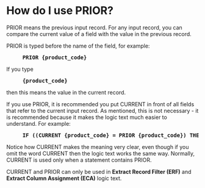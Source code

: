 
# How do I use PRIOR? 

PRIOR means the previous input record. For any input record, you can compare the current value of a field with the value in the previous record.
  
PRIOR is typed before the name of the field, for example:
  
<pre><b>     PRIOR {product_code}   </b></pre>
  
If you type
  
<pre><b>     {product_code}   </b></pre>
  
then this means the value in the current record.
  
If you use PRIOR, it is recommended you put CURRENT in front of all fields that refer to the current input record. As mentioned, this is not necessary - it is recommended because it makes the logic text much easier to understand. For example:  
<pre><b>     IF ((CURRENT {product_code} = PRIOR {product_code}) THEN   </b></pre>
  
Notice how CURRENT makes the meaning very clear, even though if you omit the word CURRENT then the logic text works the same way. Normally, CURRENT is used only when a statement contains PRIOR.
  
CURRENT and PRIOR can only be used in **Extract Record Filter (ERF)** and **Extract Column Assignment (ECA)** logic text.
  
